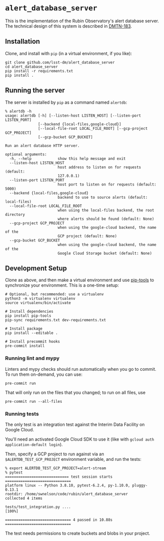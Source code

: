 # `alert_database_server` #

This is the implementation of the Rubin Observatory's alert database server. The
technical design of this system is described in
[DMTN-183](https://dmtn-183.lsst.io/).

## Installation ##

Clone, and install with `pip` (in a virtual environment, if you like):

```
git clone github.com/lsst-dm/alert_database_server
cd alert_database_server
pip install -r requirements.txt
pip install .
```

## Running the server ##

The server is installed by `pip` as a command named `alertdb`:
```
% alertdb -h
usage: alertdb [-h] [--listen-host LISTEN_HOST] [--listen-port LISTEN_PORT]
               [--backend {local-files,google-cloud}]
               [--local-file-root LOCAL_FILE_ROOT] [--gcp-project GCP_PROJECT]
               [--gcp-bucket GCP_BUCKET]

Run an alert database HTTP server.

optional arguments:
  -h, --help            show this help message and exit
  --listen-host LISTEN_HOST
                        host address to listen on for requests (default:
                        127.0.0.1)
  --listen-port LISTEN_PORT
                        host port to listen on for requests (default: 5000)
  --backend {local-files,google-cloud}
                        backend to use to source alerts (default: local-files)
  --local-file-root LOCAL_FILE_ROOT
                        when using the local-files backend, the root directory
                        where alerts should be found (default: None)
  --gcp-project GCP_PROJECT
                        when using the google-cloud backend, the name of the
                        GCP project (default: None)
  --gcp-bucket GCP_BUCKET
                        when using the google-cloud backend, the name of the
                        Google Cloud Storage bucket (default: None)
```

## Development Setup

Clone as above, and then make a virtual environment and use
[pip-tools](https://github.com/jazzband/pip-tools) to synchronize your
environment. This is a one-time setup:

```
# Optional, but recommended: use a virtualenv
python3 -m virtualenv virtualenv
source virtualenv/bin/activate

# Install dependencies
pip install pip-tools
pip-sync requirements.txt dev-requirements.txt

# Install package
pip install --editable .

# Install precommit hooks
pre-commit install
```

### Running lint and mypy ###
Linters and mypy checks should run automatically when you go to commit. To run
them on-demand, you can use:

```
pre-commit run
```

That will only run on the files that you changed; to run on all files, use

```
pre-commit run --all-files
```

### Running tests ##

The only test is an integration test against the Interim Data Facility on Google
Cloud.

You'll need an activated Google Cloud SDK to use it (like with `gcloud auth
application-default login`).

Then, specify a GCP project to run against via an `$ALERTDB_TEST_GCP_PROJECT`
environment variable, and run the tests:

```
% export ALERTDB_TEST_GCP_PROJECT=alert-stream
% pytest
============================= test session starts ==============================
platform linux -- Python 3.8.10, pytest-6.2.4, py-1.10.0, pluggy-0.13.1
rootdir: /home/swnelson/code/rubin/alert_database_server
collected 4 items

tests/test_integration.py ....                                           [100%]

============================== 4 passed in 10.88s ==============================
```

The test needs permissions to create buckets and blobs in your project.
